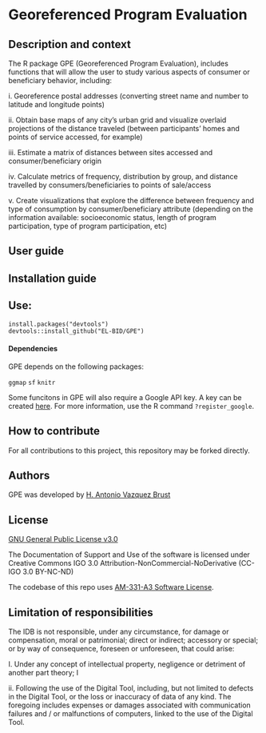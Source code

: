 # Georeferenced Program Evaluation

## Description and context

The R package GPE (Georeferenced Program Evaluation), includes functions that will allow the user to study various aspects of consumer or beneficiary behavior, including:

i.      Georeference postal addresses (converting street name and number to latitude and longitude points)

ii.     Obtain base maps of any city’s urban grid and visualize overlaid projections of the distance traveled (between participants’ homes and points of service accessed, for example)

iii.	Estimate a matrix of distances between sites accessed and consumer/beneficiary origin

iv.	    Calculate metrics of frequency, distribution by group, and distance travelled by consumers/beneficiaries to points of sale/access
    
v.	    Create visualizations that explore the difference between frequency and type of consumption by consumer/beneficiary attribute (depending on the information available: socioeconomic status, length of program participation, type of program participation, etc)



## User guide

## Installation guide

Use:
-----------
    install.packages("devtools")
    devtools::install_github("EL-BID/GPE")


#### Dependencies

GPE depends on the following packages:

`ggmap`
`sf`
`knitr`

Some funcitons in GPE will also require a Google API key. A key can be created [here](https://cloud.google.com/maps-platform/).  For more information, use the R command `?register_google`. 

## How to contribute
For all contributions to this project, this repository may be forked directly.

## Authors

GPE was developed by [H. Antonio Vazquez Brust](https://ar.linkedin.com/in/avazquez)


## License
[GNU General Public License v3.0](https://github.com/EL-BID/GPE/blob/master/LICENSE)

The Documentation of Support and Use of the software is licensed under Creative Commons IGO 3.0 Attribution-NonCommercial-NoDerivative (CC-IGO 3.0 BY-NC-ND)

The codebase of this repo uses [AM-331-A3 Software License](https://github.com/IDB-HUD/Housing_Deficit/blob/master/LICENSE.md).


## Limitation of responsibilities
The IDB is not responsible, under any circumstance, for damage or compensation, moral or patrimonial; direct or indirect; accessory or special; or by way of consequence, foreseen or unforeseen, that could arise:

I. Under any concept of intellectual property, negligence or detriment of another part theory; I

ii. Following the use of the Digital Tool, including, but not limited to defects in the Digital Tool, or the loss or inaccuracy of data of any kind. The foregoing includes expenses or damages associated with communication failures and / or malfunctions of computers, linked to the use of the Digital Tool.
